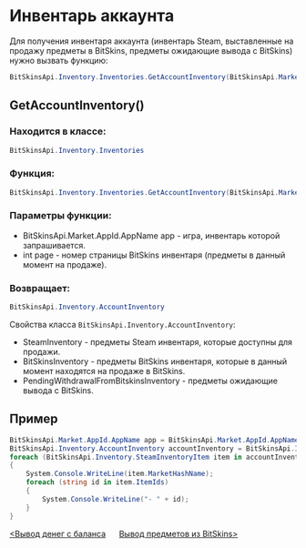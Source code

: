 ﻿# Инвентарь аккаунта

Для получения инвентаря аккаунта (инвентарь Steam, выставленные на продажу предметы в BitSkins, предметы ожидающие вывода с BitSkins) нужно вызвать функцию:

```csharp
BitSkinsApi.Inventory.Inventories.GetAccountInventory(BitSkinsApi.Market.AppId.AppName app, int page);
```

## GetAccountInventory()

### Находится в классе:

```csharp
BitSkinsApi.Inventory.Inventories
```

### Функция:

```csharp
BitSkinsApi.Inventory.Inventories.GetAccountInventory(BitSkinsApi.Market.AppId.AppName app, int page);
```

### Параметры функции:
* BitSkinsApi.Market.AppId.AppName app - игра, инвентарь которой запрашивается.
* int page - номер страницы BitSkins инвентаря (предметы в данный момент на продаже).

### Возвращает:

```csharp
BitSkinsApi.Inventory.AccountInventory
```

Свойства класса ```BitSkinsApi.Inventory.AccountInventory```:
* SteamInventory - предметы Steam инвентаря, которые доступны для продажи.
* BitSkinsInventory - предметы BitSkins инвентаря, которые в данный момент находятся на продаже в BitSkins.
* PendingWithdrawalFromBitskinsInventory - предметы ожидающие вывода с BitSkins.

## Пример

```csharp
BitSkinsApi.Market.AppId.AppName app = BitSkinsApi.Market.AppId.AppName.CounterStrikGlobalOffensive;
BitSkinsApi.Inventory.AccountInventory accountInventory = BitSkinsApi.Inventory.Inventories.GetAccountInventory(app, 1);
foreach (BitSkinsApi.Inventory.SteamInventoryItem item in accountInventory.SteamInventory.SteamInventoryItems)
{
    System.Console.WriteLine(item.MarketHashName);
    foreach (string id in item.ItemIds)
    {
        System.Console.WriteLine("- " + id);
    }
}
```

[<Вывод денег с баланса](https://github.com/Captious99/BitSkinsApi/blob/master/docs/ru/balance/withdraw_money.md) &nbsp;&nbsp;&nbsp;&nbsp; [Вывод предметов из BitSkins>](https://github.com/Captious99/BitSkinsApi/blob/master/docs/ru/inventory/withdraw_item.md)